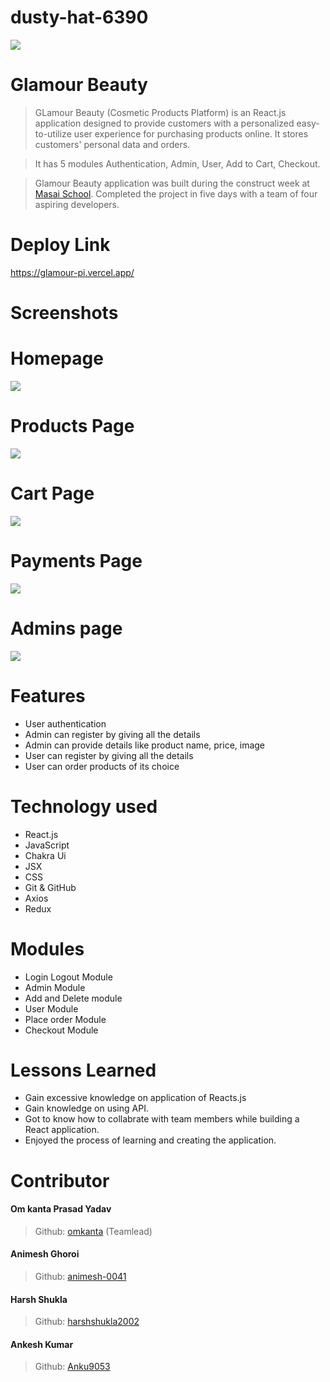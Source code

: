 # dusty-hat-6390

<img src="https://i.postimg.cc/GpBtSsjH/Glamour-Logo-cropped.jpg"/>

# Glamour Beauty

> GLamour Beauty (Cosmetic Products Platform) is an React.js application designed to provide customers with a personalized easy-to-utilize user experience for purchasing products online. It stores customers' personal data and orders.

> It has 5 modules Authentication, Admin, User, Add to Cart, Checkout.

> Glamour Beauty application was built during the construct week at [Masai School](https://masaischool.com/). Completed the project in five days with a team of four aspiring developers.


# Deploy Link 
https://glamour-pi.vercel.app/

# Screenshots

# Homepage

<img src='https://i.postimg.cc/Hsxr7K7w/Screenshot-2023-04-03-110522.png' />

# Products Page

<img src='https://i.postimg.cc/R0FmP54d/Screenshot-2023-04-03-110707.png'/>

# Cart Page

<img src='https://i.postimg.cc/W3G5gzCH/Screenshot-2023-04-03-110824.png' />

# Payments Page

<img src='https://i.postimg.cc/pd2rR6x5/Screenshot-2023-04-03-110921.png' />

# Admins page

<img src="https://i.postimg.cc/6Qk9Tbxh/Screenshot-2023-04-03-111046.png" />


# Features

- User authentication
- Admin can register by giving all the details
- Admin can provide details like product name, price, image
- User can register by giving all the details
- User can order products of its choice

# Technology used

- React.js
- JavaScript
- Chakra Ui
- JSX
- CSS
- Git & GitHub
- Axios
- Redux

# Modules

- Login Logout Module
- Admin Module
- Add and Delete module
- User Module
- Place order Module
- Checkout Module

# Lessons Learned

- Gain excessive knowledge on application of Reacts.js
- Gain knowledge on using API.
- Got to know how to collabrate with team members while building a React application.
- Enjoyed the process of learning and creating the application.

# Contributor

#### Om kanta Prasad Yadav

> Github: [omkanta](https://github.com/Omkanta)
> (Teamlead)

#### Animesh Ghoroi

> Github: [animesh-0041](https://github.com/animesh-0041)

#### Harsh Shukla

> Github: [harshshukla2002](https://github.com/harshshukla2002)

#### Ankesh Kumar

> Github: [Anku9053](https://github.com/Anku9053)

